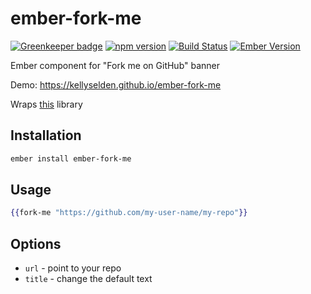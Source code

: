 # ember-fork-me

[![Greenkeeper badge](https://badges.greenkeeper.io/kellyselden/ember-fork-me.svg)](https://greenkeeper.io/)
[![npm version](https://badge.fury.io/js/ember-fork-me.svg)](https://badge.fury.io/js/ember-fork-me)
[![Build Status](https://travis-ci.org/kellyselden/ember-fork-me.svg?branch=master)](https://travis-ci.org/kellyselden/ember-fork-me)
[![Ember Version](https://img.shields.io/badge/ember-1.13%2B-brightgreen.svg)](https://www.emberjs.com/)

Ember component for "Fork me on GitHub" banner

Demo: https://kellyselden.github.io/ember-fork-me

Wraps [this](https://github.com/simonwhitaker/github-fork-ribbon-css) library

## Installation

```sh
ember install ember-fork-me
```

## Usage

```hbs
{{fork-me "https://github.com/my-user-name/my-repo"}}
```

## Options

* `url` - point to your repo
* `title` - change the default text
